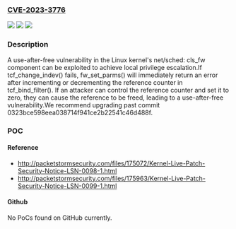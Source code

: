 ### [CVE-2023-3776](https://cve.mitre.org/cgi-bin/cvename.cgi?name=CVE-2023-3776)
![](https://img.shields.io/static/v1?label=Product&message=Kernel&color=blue)
![](https://img.shields.io/static/v1?label=Version&message=2.6%3C%206.5%20&color=brighgreen)
![](https://img.shields.io/static/v1?label=Vulnerability&message=CWE-416%20Use%20After%20Free&color=brighgreen)

### Description

A use-after-free vulnerability in the Linux kernel's net/sched: cls_fw component can be exploited to achieve local privilege escalation.If tcf_change_indev() fails, fw_set_parms() will immediately return an error after incrementing or decrementing the reference counter in tcf_bind_filter(). If an attacker can control the reference counter and set it to zero, they can cause the reference to be freed, leading to a use-after-free vulnerability.We recommend upgrading past commit 0323bce598eea038714f941ce2b22541c46d488f.

### POC

#### Reference
- http://packetstormsecurity.com/files/175072/Kernel-Live-Patch-Security-Notice-LSN-0098-1.html
- http://packetstormsecurity.com/files/175963/Kernel-Live-Patch-Security-Notice-LSN-0099-1.html

#### Github
No PoCs found on GitHub currently.

